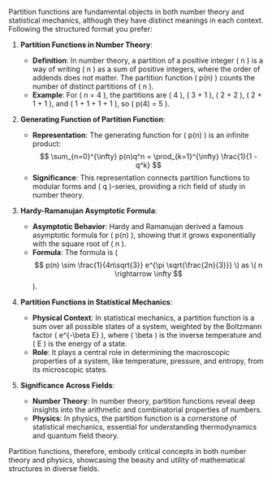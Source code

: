 Partition functions are fundamental objects in both number theory and statistical mechanics, although they have distinct meanings in each context. Following the structured format you prefer:

1. **Partition Functions in Number Theory**:
   - **Definition**: In number theory, a partition of a positive integer \( n \) is a way of writing \( n \) as a sum of positive integers, where the order of addends does not matter. The partition function \( p(n) \) counts the number of distinct partitions of \( n \).
   - **Example**: For \( n = 4 \), the partitions are \( 4 \), \( 3 + 1 \), \( 2 + 2 \), \( 2 + 1 + 1 \), and \( 1 + 1 + 1 + 1 \), so \( p(4) = 5 \).

2. **Generating Function of Partition Function**:
   - **Representation**: The generating function for \( p(n) \) is an infinite product:
     $$
     \sum_{n=0}^{\infty} p(n)q^n = \prod_{k=1}^{\infty} \frac{1}{1 - q^k}
     $$
   - **Significance**: This representation connects partition functions to modular forms and \( q \)-series, providing a rich field of study in number theory.

3. **Hardy-Ramanujan Asymptotic Formula**:
   - **Asymptotic Behavior**: Hardy and Ramanujan derived a famous asymptotic formula for \( p(n) \), showing that it grows exponentially with the square root of \( n \).
   - **Formula**: The formula is \($$ p(n) \sim \frac{1}{4n\sqrt{3}} e^{\pi \sqrt{\frac{2n}{3}}} \) as \( n \rightarrow \infty $$\).

4. **Partition Functions in Statistical Mechanics**:
   - **Physical Context**: In statistical mechanics, a partition function is a sum over all possible states of a system, weighted by the Boltzmann factor \( e^{-\beta E} \), where \( \beta \) is the inverse temperature and \( E \) is the energy of a state.
   - **Role**: It plays a central role in determining the macroscopic properties of a system, like temperature, pressure, and entropy, from its microscopic states.

5. **Significance Across Fields**:
   - **Number Theory**: In number theory, partition functions reveal deep insights into the arithmetic and combinatorial properties of numbers.
   - **Physics**: In physics, the partition function is a cornerstone of statistical mechanics, essential for understanding thermodynamics and quantum field theory.

Partition functions, therefore, embody critical concepts in both number theory and physics, showcasing the beauty and utility of mathematical structures in diverse fields.